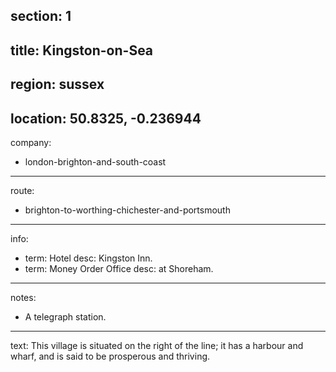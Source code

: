 section: 1
----
title: Kingston-on-Sea
----
region: sussex
----
location: 50.8325, -0.236944
----
company:
- london-brighton-and-south-coast
----
route:
- brighton-to-worthing-chichester-and-portsmouth
----
info:
- term: Hotel
  desc: Kingston Inn.
- term: Money Order Office
  desc: at Shoreham.
----
notes:
- A telegraph station.
----
text: This village is situated on the right of the line; it has a harbour and wharf, and is said to be prosperous and thriving.
